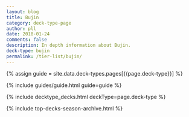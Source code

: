 ```yaml
---
layout: blog
title: Bujin
category: deck-type-page
author: pll
date: 2018-01-24
comments: false
description: In depth information about Bujin.
deck-type: bujin
permalink: /tier-list/bujin/
---
```


{% assign guide = site.data.deck-types.pages[{{page.deck-type}}] %}

{% include guides/guide.html guide=guide %}

{% include decktype_decks.html deckType=page.deck-type %}

{% include top-decks-season-archive.html %}